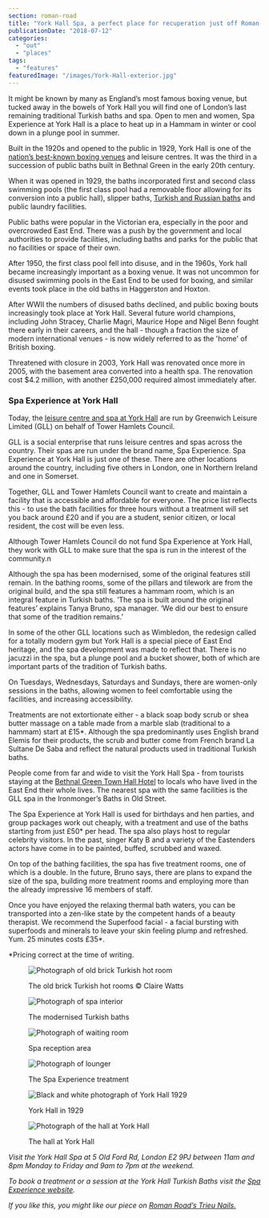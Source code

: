 ```yaml
---
section: roman-road
title: "York Hall Spa, a perfect place for recuperation just off Roman Road"
publicationDate: "2018-07-12"
categories: 
  - "out"
  - "places"
tags: 
  - "features"
featuredImage: "/images/York-Hall-exterior.jpg"
---
```


It might be known by many as England’s most famous boxing venue, but tucked away in the bowels of York Hall you will find one of London’s last remaining traditional Turkish baths and spa. Open to men and women, Spa Experience at York Hall is a place to heat up in a Hammam in winter or cool down in a plunge pool in summer.

Built in the 1920s and opened to the public in 1929, York Hall is one of the [nation’s best-known boxing venues](https://romanroadlondon.com/blood-solidarity-york-hall-boxing-gallery/) and leisure centres. It was the third in a succession of public baths built in Bethnal Green in the early 20th century.

When it was opened in 1929, the baths incorporated first and second class swimming pools (the first class pool had a removable floor allowing for its conversion into a public hall), slipper baths, [Turkish and Russian baths](https://romanroadlondon.com/york-hall-turkish-baths-bethnal-green/) and public laundry facilities.

Public baths were popular in the Victorian era, especially in the poor and overcrowded East End. There was a push by the government and local authorities to provide facilities, including baths and parks for the public that no facilities or space of their own.

After 1950, the first class pool fell into disuse, and in the 1960s, York hall became increasingly important as a boxing venue. It was not uncommon for disused swimming pools in the East End to be used for boxing, and similar events took place in the old baths in Haggerston and Hoxton.

After WWII the numbers of disused baths declined, and public boxing bouts increasingly took place at York Hall. Several future world champions, including John Stracey, Charlie Magri, Maurice Hope and Nigel Benn fought there early in their careers, and the hall - though a fraction the size of modern international venues - is now widely referred to as the 'home' of British boxing.

Threatened with closure in 2003, York Hall was renovated once more in 2005, with the basement area converted into a health spa. The renovation cost $4.2 million, with another £250,000 required almost immediately after.

### Spa Experience at York Hall

Today, the [leisure centre and spa at York Hall](https://www.better.org.uk/leisure-centre/london/tower-hamlets/york-hall-leisure-centre) are run by Greenwich Leisure Limited (GLL) on behalf of Tower Hamlets Council.

GLL is a social enterprise that runs leisure centres and spas across the country. Their spas are run under the brand name, Spa Experience. Spa Experience at York Hall is just one of these. There are other locations around the country, including five others in London, one in Northern Ireland and one in Somerset.

Together, GLL and Tower Hamlets Council want to create and maintain a facility that is accessible and affordable for everyone. The price list reflects this - to use the bath facilities for three hours without a treatment will set you back around £20 and if you are a student, senior citizen, or local resident, the cost will be even less.

Although Tower Hamlets Council do not fund Spa Experience at York Hall, they work with GLL to make sure that the spa is run in the interest of the community.n

Although the spa has been modernised, some of the original features still remain. In the bathing rooms, some of the pillars and tilework are from the original build, and the spa still features a hammam room, which is an integral feature in Turkish baths. ‘The spa is built around the original features’ explains Tanya Bruno, spa manager. ‘We did our best to ensure that some of the tradition remains.’

In some of the other GLL locations such as Wimbledon, the redesign called for a totally modern gym but York Hall is a special piece of East End heritage, and the spa development was made to reflect that. There is no jacuzzi in the spa, but a plunge pool and a bucket shower, both of which are important parts of the tradition of Turkish baths.

On Tuesdays, Wednesdays, Saturdays and Sundays, there are women-only sessions in the baths, allowing women to feel comfortable using the facilities, and increasing accessibility.

Treatments are not extortionate either - a black soap body scrub or shea butter massage on a table made from a marble slab (traditional to a hammam) start at £15\*. Although the spa predominantly uses English brand Elemis for their products, the scrub and butter come from French brand La Sultane De Saba and reflect the natural products used in traditional Turkish baths.

People come from far and wide to visit the York Hall Spa - from tourists staying at the [Bethnal Green Town Hall Hotel](https://romanroadlondon.com/best-places-to-stay/) to locals who have lived in the East End their whole lives. The nearest spa with the same facilities is the GLL spa in the Ironmonger’s Baths in Old Street.

The Spa Experience at York Hall is used for birthdays and hen parties, and group packages work out cheaply, with a treatment and use of the baths starting from just £50\* per head. The spa also plays host to regular celebrity visitors. In the past, singer Katy B and a variety of the Eastenders actors have come in to be painted, buffed, scrubbed and waxed.

On top of the bathing facilities, the spa has five treatment rooms, one of which is a double. In the future, Bruno says, there are plans to expand the size of the spa, building more treatment rooms and employing more than the already impressive 16 members of staff.

Once you have enjoyed the relaxing thermal bath waters, you can be transported into a zen-like state by the competent hands of a beauty therapist. We recommend the Superfood facial - a facial bursting with superfoods and minerals to leave your skin feeling plump and refreshed. Yum. 25 minutes costs £35\*.

\*Pricing correct at the time of writing.

<figure>

![Photograph of old brick Turkish hot room](/images/York-Hall-Spa-turkish-baths-bethnal-green-©ClaireWatts02.jpg)

<figcaption>

The old brick Turkish hot rooms © Claire Watts

</figcaption>

</figure>

<figure>

![Photograph of spa interior](/images/Turkish-Baths-York-Hall-1024x683.jpg)

<figcaption>

The modernised Turkish baths

</figcaption>

</figure>

<figure>

![Photograph of waiting room](/images/Spa-Experience-1-1024x682.jpg)

<figcaption>

Spa reception area

</figcaption>

</figure>

<figure>

![Photograph of lounger](/images/Spa-Experience-1024x683.jpg)

<figcaption>

The Spa Experience treatment

</figcaption>

</figure>

<figure>

![Black and white photograph of York Hall 1929](/images/York-Hall-1929-1-1024x683.jpg)

<figcaption>

York Hall in 1929

</figcaption>

</figure>

<figure>

![Photograph of the hall at York Hall](/images/York-Hall-Interior-1-1024x576.jpg)

<figcaption>

The hall at York Hall

</figcaption>

</figure>

_Visit the York Hall Spa at 5 Old Ford Rd, London E2 9PJ between 11am and 8pm Monday to Friday and 9am to 7pm at the weekend._

_To book a treatment or a session at the York Hall Turkish Baths visit the [Spa Experience website](https://www.spaexperience.org.uk/locations/bethnal-green)._

_If you like this, you might like our piece on [Roman Road’s Trieu Nails.](https://romanroadlondon.com/trieu-nails-globe-town/)_


